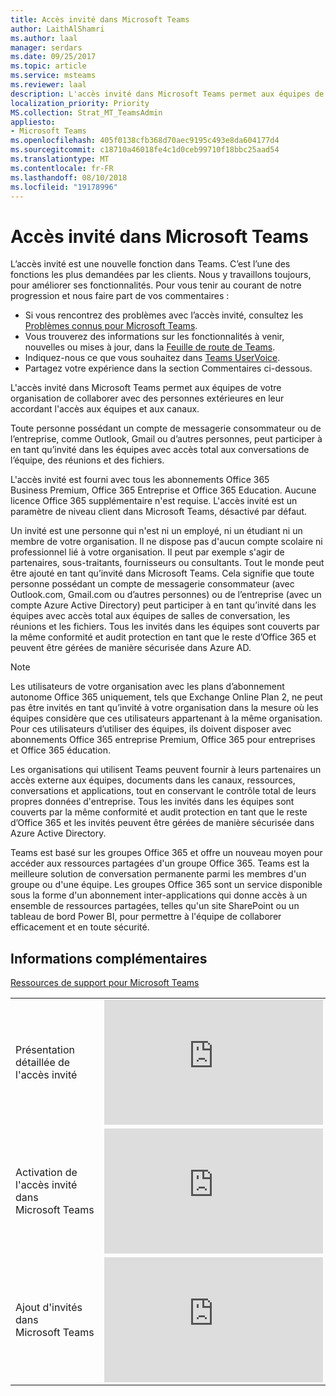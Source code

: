 ```yaml
---
title: Accès invité dans Microsoft Teams
author: LaithAlShamri
ms.author: laal
manager: serdars
ms.date: 09/25/2017
ms.topic: article
ms.service: msteams
ms.reviewer: laal
description: L'accès invité dans Microsoft Teams permet aux équipes de votre organisation de collaborer avec des personnes extérieures en leur accordant l'accès aux équipes et aux canaux.
localization_priority: Priority
MS.collection: Strat_MT_TeamsAdmin
appliesto:
- Microsoft Teams
ms.openlocfilehash: 405f0138cfb368d70aec9195c493e8da604177d4
ms.sourcegitcommit: c18710a46018fe4c1d0ceb99710f18bbc25aad54
ms.translationtype: MT
ms.contentlocale: fr-FR
ms.lasthandoff: 08/10/2018
ms.locfileid: "19178996"
---
```

<a name="guest-access-in-microsoft-teams"></a>Accès invité dans Microsoft Teams
======================================

L’accès invité est une nouvelle fonction dans Teams. C’est l’une des fonctions les plus demandées par les clients. Nous y travaillons toujours, pour améliorer ses fonctionnalités. Pour vous tenir au courant de notre progression et nous faire part de vos commentaires :
- Si vous rencontrez des problèmes avec l’accès invité, consultez les [Problèmes connus pour Microsoft Teams](Known-issues.md).
- Vous trouverez des informations sur les fonctionnalités à venir, nouvelles ou mises à jour, dans la [Feuille de route de Teams](https://aka.ms/teamsroadmap).
- Indiquez-nous ce que vous souhaitez dans [Teams UserVoice](https://aka.ms/TeamsUserVoice).
- Partagez votre expérience dans la section Commentaires ci-dessous.


L'accès invité dans Microsoft Teams permet aux équipes de votre organisation de collaborer avec des personnes extérieures en leur accordant l'accès aux équipes et aux canaux. 

Toute personne possédant un compte de messagerie consommateur ou de l’entreprise, comme Outlook, Gmail ou d’autres personnes, peut participer à en tant qu’invité dans les équipes avec accès total aux conversations de l’équipe, des réunions et des fichiers.

L'accès invité est fourni avec tous les abonnements Office 365 Business Premium, Office 365 Entreprise et Office 365 Education. Aucune licence Office 365 supplémentaire n'est requise. L'accès invité est un paramètre de niveau client dans Microsoft Teams, désactivé par défaut.



Un invité est une personne qui n'est ni un employé, ni un étudiant ni un membre de votre organisation. Il ne dispose pas d'aucun compte scolaire ni professionnel lié à votre organisation. Il peut par exemple s'agir de partenaires, sous-traitants, fournisseurs ou consultants. Tout le monde peut être ajouté en tant qu’invité dans Microsoft Teams. Cela signifie que toute personne possédant un compte de messagerie consommateur (avec Outlook.com, Gmail.com ou d’autres personnes) ou de l’entreprise (avec un compte Azure Active Directory) peut participer à en tant qu’invité dans les équipes avec accès total aux équipes de salles de conversation, les réunions et les fichiers.
Tous les invités dans les équipes sont couverts par la même conformité et audit protection en tant que le reste d’Office 365 et peuvent être gérées de manière sécurisée dans Azure AD.

> [!NOTE]
> Les utilisateurs de votre organisation avec les plans d’abonnement autonome Office 365 uniquement, tels que Exchange Online Plan 2, ne peut pas être invités en tant qu’invité à votre organisation dans la mesure où les équipes considère que ces utilisateurs appartenant à la même organisation. Pour ces utilisateurs d’utiliser des équipes, ils doivent disposer avec abonnements Office 365 entreprise Premium, Office 365 pour entreprises et Office 365 éducation.  
      

Les organisations qui utilisent Teams peuvent fournir à leurs partenaires un accès externe aux équipes, documents dans les canaux, ressources, conversations et applications, tout en conservant le contrôle total de leurs propres données d'entreprise. Tous les invités dans les équipes sont couverts par la même conformité et audit protection en tant que le reste d’Office 365 et les invités peuvent être gérées de manière sécurisée dans Azure Active Directory.  

Teams est basé sur les groupes Office 365 et offre un nouveau moyen pour accéder aux ressources partagées d'un groupe Office 365. Teams est la meilleure solution de conversation permanente parmi les membres d'un groupe ou d'une équipe. Les groupes Office 365 sont un service disponible sous la forme d'un abonnement inter-applications qui donne accès à un ensemble de ressources partagées, telles qu'un site SharePoint ou un tableau de bord Power BI, pour permettre à l'équipe de collaborer efficacement et en toute sécurité.

    

## <a name="more-information"></a>Informations complémentaires

 
  
    
  [Ressources de support pour Microsoft Teams](support-resources.md)  
 
  

    

  
|  |  |
|---------|---------|
| Présentation détaillée de l'accès invité   | <iframe width="350" height="200" src="https://www.youtube.com/embed/D8DW2Urv5y8" frameborder="0" allowfullscreen></iframe>   |
| Activation de l'accès invité dans Microsoft Teams   | <iframe width="350" height="200" src="https://www.youtube.com/embed/g21Hcqdl5tI" frameborder="0" allowfullscreen></iframe>   |
 | Ajout d'invités dans Microsoft Teams   | <iframe width="350" height="200" src="https://www.youtube.com/embed/1daMBDyBLZc" frameborder="0" allowfullscreen></iframe>   | 
    

